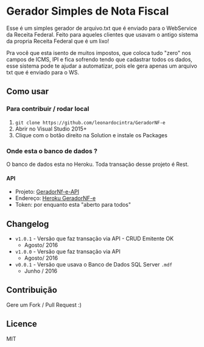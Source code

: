 # Gerador Simples de Nota Fiscal
Esse é um simples gerador de arquivo.txt que é enviado para o WebService da Receita Federal. Feito para aqueles clientes que usavam o antigo sistema da propria Receita Federal que é um lixo!

Pra você que esta isento de muitos impostos, que coloca tudo "zero" nos campos de ICMS, IPI e fica sofrendo tendo que cadastrar todos os dados, esse sistema pode te ajudar a automatizar, pois ele gera apenas um arquivo txt que é enviado para o WS.

## Como usar

### Para contribuir / rodar local

  1. `git clone https://github.com/leonardocintra/GeradorNF-e`
  2. Abrir no Visual Studio 2015+
  3. Clique com o botão direito na Solution e instale os Packages


### Onde esta o banco de dados ?

O banco de dados esta no Heroku. Toda transação desse projeto é Rest.

#### API
- Projeto: [GeradorNf-e-API](https://github.com/leonardocintra/GeradorNf-e-API)
- Endereço: [Heroku GeradorNF-e](https://geradornf-prod.herokuapp.com/)
- Token: por enquanto esta "aberto para todos"


## Changelog
 - `v1.0.1` - Versão que faz transação via API - CRUD Emitente OK
	- Agosto/ 2016
 - `v1.0.0` - Versão que faz transação via API
	- Agosto/ 2016
 - `v0.0.1` - Versão que usava o Banco de Dados SQL Server `.mdf`
    - Junho / 2016

## Contribuição
Gere um Fork / Pull Request :)

## Licence
MIT

